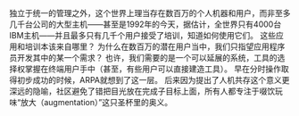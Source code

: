 独立于统一的管理之外，这个世界上理当存在数百万的个人机器和用户，而非至多几千台公司的大型主机——甚至是1992年的今天，据估计，全世界只有4000台IBM主机——并且最多只有几千个用户接受了培训，知道如何使用它们。
这些应用和培训本该来自哪里？
为什么在数百万的潜在用户当中，我们只指望应用程序员开发其中的某一个需求？
也许，我们需要的是一个可以延展的系统，工具的选择权掌握在终端用户手中（甚至，有些用户可以直接建造工具）。
早在分时操作取得初步成功的时候，ARPA就想到了这一层。
后来因为提出了人机共存这个意义更深远的隐喻，社区避免了错把目光放在完成子目标上面，所有人都专注于啜饮玩味“放大（augmentation）”这只圣杯里的奥义。
